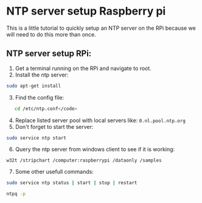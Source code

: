 # NTP server setup Raspberry pi
This is a little tutorial to quickly setup an NTP server on the RPi because we will need to do this more than once.

## NTP server setup RPi:

1. Get a terminal running on the RPi and navigate to root.
2. Install the ntp server:
``` bash
sudo apt-get install
```
3. Find the config file:
 ``` bash
    cd /etc/ntp.conf</code>
 ```
4. Replace listed server pool with local servers like: 
<code>0.nl.pool.ntp.org </code>
5. Don't forget to start the server:
```bash
sudo service ntp start    
```

6. Query the ntp server from windows client to see if it is working:
```shell
w32t /stripchart /computer:raspberrypi /dataonly /samples
```

7. Some other usefull commands:
``` bash
sudo service ntp status | start | stop | restart
```
```bash
ntpq -p
```
